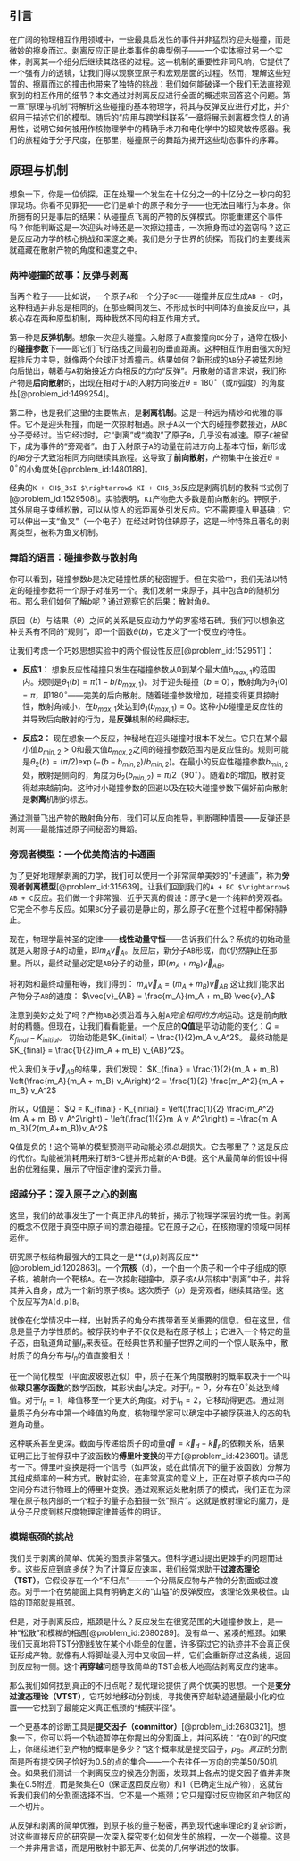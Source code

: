 ## 引言
在广阔的物理相互作用领域中，一些最具启发性的事件并非猛烈的迎头碰撞，而是微妙的擦身而过。剥离反应正是此类事件的典型例子——一个实体擦过另一个实体，剥离其一个组分后继续其路径的过程。这一机制的重要性非同凡响，它提供了一个强有力的透镜，让我们得以观察亚原子和宏观层面的过程。然而，理解这些短暂的、擦肩而过的撞击也带来了独特的挑战：我们如何能破译一个我们无法直接观察到的相互作用的细节？本文通过对剥离反应进行全面的概述来回答这个问题。第一章“原理与机制”将解析这些碰撞的基本物理学，将其与反弹反应进行对比，并介绍用于描述它们的模型。随后的“应用与跨学科联系”一章将展示剥离概念惊人的通用性，说明它如何被用作核物理学中的精确手术刀和电化学中的超灵敏传感器。我们的旅程始于分子尺度，在那里，碰撞原子的舞蹈为揭开这些动态事件的序幕。

## 原理与机制

想象一下，你是一位侦探，正在处理一个发生在十亿分之一的十亿分之一秒内的犯罪现场。你看不见罪犯——它们是单个的原子和分子——也无法目睹行为本身。你所拥有的只是事后的结果：从碰撞点飞离的产物的反弹模式。你能重建这个事件吗？你能判断这是一次迎头对峙还是一次擦边撞击，一次擦身而过的盗窃吗？这正是反应动力学的核心挑战和深邃之美。我们是分子世界的侦探，而我们的主要线索就蕴藏在散射产物的角度和速度之中。

### 两种碰撞的故事：反弹与剥离

当两个粒子——比如说，一个原子`A`和一个分子`BC`——碰撞并反应生成`AB + C`时，这种相遇并非总是相同的。在那些瞬间发生、不形成长时中间体的直接反应中，其核心存在两种原型机制，两种截然不同的相互作用方式。

第一种是**反弹机制**。想象一次迎头碰撞。入射原子`A`直接撞向`BC`分子，通常在极小的**碰撞参数**下——即它们飞行路线之间最初的垂直距离。这种相互作用由强大的短程排斥力主导，就像两个台球正对着撞击。结果如何？新形成的`AB`分子被猛烈地向后抛出，朝着与`A`初始接近方向相反的方向“反弹”。用散射的语言来说，我们称产物是**后向散射**的，出现在相对于`A`的入射方向接近$\theta = 180^{\circ}$（或$\pi$弧度）的角度处[@problem_id:1499254]。

第二种，也是我们这里的主要焦点，是**剥离机制**。这是一种远为精妙和优雅的事件。它不是迎头相撞，而是一次掠射相遇。原子`A`以一个大的碰撞参数接近，从`BC`分子旁经过。当它经过时，它“剥离”或“摘取”了原子`B`，几乎没有减速。原子`C`被留下，成为事件的“旁观者”。由于入射原子`A`的动量在前进方向上基本守恒，新形成的`AB`分子大致沿相同方向继续其旅程。这导致了**前向散射**，产物集中在接近$\theta = 0^{\circ}$的小角度处[@problem_id:1480188]。

经典的`K + CH$_3$I $\rightarrow$ KI + CH$_3$`反应是剥离机制的教科书式例子[@problem_id:1529508]。实验表明，`KI`产物绝大多数是前向散射的。钾原子，其外层电子束缚松散，可以从惊人的远距离处引发反应。它不需要撞入甲基碘；它可以伸出一支“鱼叉”（一个电子）在经过时钩住碘原子，这是一种特殊且著名的剥离类型，被称为鱼叉机制。

### 舞蹈的语言：碰撞参数与散射角

你可以看到，碰撞参数$b$是决定碰撞性质的秘密握手。但在实验中，我们无法以特定的碰撞参数将一个原子对准另一个。我们发射一束原子，其中包含$b$的随机分布。那么我们如何了解$b$呢？通过观察它的后果：散射角$\theta$。

原因（$b$）与结果（$\theta$）之间的关系是反应动力学的罗塞塔石碑。我们可以想象这种关系有不同的“规则”，即一个函数$\theta(b)$，它定义了一个反应的特性。

让我们考虑一个巧妙思想实验中的两个假设性反应[@problem_id:1529511]：

-   **反应1：** 想象反应性碰撞只发生在碰撞参数从$0$到某个最大值$b_{max,1}$的范围内。规则是$\theta_1(b) = \pi (1 - b/b_{max,1})$。对于迎头碰撞（$b=0$），散射角为$\theta_1(0) = \pi$，即$180^{\circ}$——完美的后向散射。随着碰撞参数增加，碰撞变得更具掠射性，散射角减小，在$b_{max,1}$处达到$\theta_1(b_{max,1}) = 0$。这种小$b$碰撞是反应性的并导致后向散射的行为，是**反弹**机制的经典标志。

-   **反应2：** 现在想象一个反应，神秘地在迎头碰撞时根本不发生。它只在某个最小值$b_{min,2} > 0$和最大值$b_{max,2}$之间的碰撞参数范围内是反应性的。规则可能是$\theta_2(b) = (\pi/2) \exp(-(b - b_{min,2})/b_{min,2})$。在最小的反应性碰撞参数$b_{min,2}$处，散射是侧向的，角度为$\theta_2(b_{min,2}) = \pi/2$（$90^{\circ}$）。随着$b$的增加，散射变得越来越前向。这种对小碰撞参数的回避以及在较大碰撞参数下偏好前向散射是**剥离**机制的标志。

通过测量飞出产物的散射角分布，我们可以反向推导，判断哪种情景——反弹还是剥离——最能描述原子间秘密的舞蹈。

### 旁观者模型：一个优美简洁的卡通画

为了更好地理解剥离的力学，我们可以使用一个非常简单美妙的“卡通画”，称为**旁观者剥离模型**[@problem_id:315639]。让我们回到我们的`A + BC $\rightarrow$ AB + C`反应。我们做一个非常强、近乎天真的假设：原子`C`是一个纯粹的旁观者。它完全不参与反应。如果`BC`分子最初是静止的，那么原子`C`在整个过程中都保持静止。

现在，物理学最神圣的定律——**线性动量守恒**——告诉我们什么？系统的初始动量就是入射原子`A`的动量，即$m_A \vec{v}_A$。反应后，新分子`AB`形成，而`C`仍然静止在那里。所以，最终动量必定是`AB`分子的动量，即$(m_A + m_B)\vec{v}_{AB}$。

将初始和最终动量相等，我们得到：
$m_A \vec{v}_A = (m_A + m_B) \vec{v}_{AB}$
这让我们能求出产物分子`AB`的速度：
$\vec{v}_{AB} = \frac{m_A}{m_A + m_B} \vec{v}_A$

注意到美妙之处了吗？产物`AB`必须沿着与入射`A`*完全相同的方向*运动。这是前向散射的精髓。但现在，让我们看看能量。一个反应的**Q值**是平动动能的变化：$Q = K_{final} - K_{initial}$。
初始动能是$K_{initial} = \frac{1}{2}m_A v_A^2$。
最终动能是$K_{final} = \frac{1}{2}(m_A + m_B) v_{AB}^2$。

代入我们关于$\vec{v}_{AB}$的结果，我们发现：
$K_{final} = \frac{1}{2}(m_A + m_B) \left(\frac{m_A}{m_A + m_B} v_A\right)^2 = \frac{1}{2} \frac{m_A^2}{m_A + m_B} v_A^2$

所以，Q值是：
$Q = K_{final} - K_{initial} = \left(\frac{1}{2} \frac{m_A^2}{m_A + m_B} v_A^2\right) - \left(\frac{1}{2}m_A v_A^2\right) = -\frac{m_A m_B}{2(m_A+m_B)}v_A^2$

Q值是负的！这个简单的模型预测平动动能必须*总是*损失。它去哪里了？这是反应的代价。动能被消耗用来打断B-C键并形成新的A-B键。这个从最简单的假设中得出的优雅结果，展示了守恒定律的深远力量。

### 超越分子：深入原子之心的剥离

这里，我们的故事发生了一个真正非凡的转折，揭示了物理学深层的统一性。剥离的概念不仅限于真空中原子间的漂泊碰撞。它在原子之心，在核物理的领域中同样运作。

研究原子核结构最强大的工具之一是**(d,p)剥离反应**[@problem_id:1202863]。一个**氘核**（d），一个由一个质子和一个中子组成的原子核，被射向一个靶核`A`。在一次掠射碰撞中，原子核`A`从氘核中“剥离”中子，并将其并入自身，成为一个新的原子核`B`。这次质子（p）是旁观者，继续其路径。这个反应写为`A(d,p)B`。

就像在化学情况中一样，出射质子的角分布携带着至关重要的信息。但在这里，信息是量子力学性质的。被俘获的中子不仅仅是粘在原子核上；它进入一个特定的量子态，由轨道角动量$l_n$来表征。在经典世界和量子世界之间的一个惊人联系中，散射质子的角分布与$l_n$的值直接相关！

在一个简化模型（平面波玻恩近似）中，质子在某个角度散射的概率取决于一个叫做**球贝塞尔函数**的数学函数，其形状由$l_n$决定。对于$l_n=0$，分布在$0^{\circ}$处达到峰值。对于$l_n=1$，峰值移至一个更大的角度。对于$l_n=2$，它移动得更远。通过测量质子角分布中第一个峰值的角度，核物理学家可以确定中子被俘获进入的态的轨道角动量。

这种联系甚至更深。截面与传递给质子的动量$\vec{q} = \vec{k}_d - \vec{k}_p$的依赖关系，结果证明正比于被俘获中子波函数的**傅里叶变换**的平方[@problem_id:423601]。请思考一下。傅里叶变换是将一个信号（如声波，或在此情况下的量子波函数）分解为其组成频率的一种方式。散射实验，在非常真实的意义上，正在对原子核内中子的空间分布进行物理上的傅里叶变换。通过观察远处散射质子的模式，我们正在为深埋在原子核内部的一个粒子的量子态拍摄一张“照片”。这就是散射理论的魔力，是从分子尺度到核尺度物理定律普适性的明证。

### 模糊瓶颈的挑战

我们关于剥离的简单、优美的图景非常强大。但科学通过提出更棘手的问题而进步。这些反应到底*多快*？为了计算反应速率，我们经常求助于**过渡态理论（TST）**，它假设存在一个“不归点”——一个分隔反应物与产物的分割面或过渡态。对于一个在势能面上具有明确定义的“山隘”的反弹反应，该理论效果极佳。山隘的顶部就是瓶颈。

但是，对于剥离反应，瓶颈是什么？反应发生在很宽范围的大碰撞参数上，是一种“松散”和模糊的相遇[@problem_id:2680289]。没有单一、紧凑的瓶颈。如果我们天真地将TST分割线放在某个小能垒的位置，许多穿过它的轨迹并不会真正保证形成产物。就像有人将脚趾浸入河中又收回一样，它们会重新穿过这条线，返回到反应物一侧。这个**再穿越**问题导致简单的TST会极大地高估剥离反应的速率。

那么我们如何找到真正的不归点呢？现代理论提供了两个优美的思想。一个是**变分过渡态理论（VTST）**，它巧妙地移动分割线，寻找使再穿越轨迹通量最小化的位置——它找到了最能定义真正瓶颈的“捕获半径”。

一个更基本的诊断工具是**提交因子（committor）**[@problem_id:2680321]。想象一下，你可以将一个轨迹暂停在你提出的分割面上，并问系统：“在0到1的尺度上，你继续进行到产物的概率是多少？”这个概率就是提交因子，$p_B$。*真正*的分割面是所有提交因子恰好为$0.5$的点的集合——一个去往任一方向的完美50/50机会。如果我们测试一个剥离反应的候选分割面，发现其上各点的提交因子值并非聚集在$0.5$附近，而是聚集在$0$（保证返回反应物）和$1$（已确定生成产物），这就告诉我们我们的分割面选择不当。它不是一个瓶颈；它只是穿过反应物区和产物区的一个切片。

从反弹和剥离的简单优雅，到原子核的量子秘密，再到现代速率理论的复杂诊断，对这些直接反应的研究是一次深入探究变化如何发生的旅程，一次一个碰撞。这是一个并非用言语，而是用散射中那无声、优美的几何学讲述的故事。

